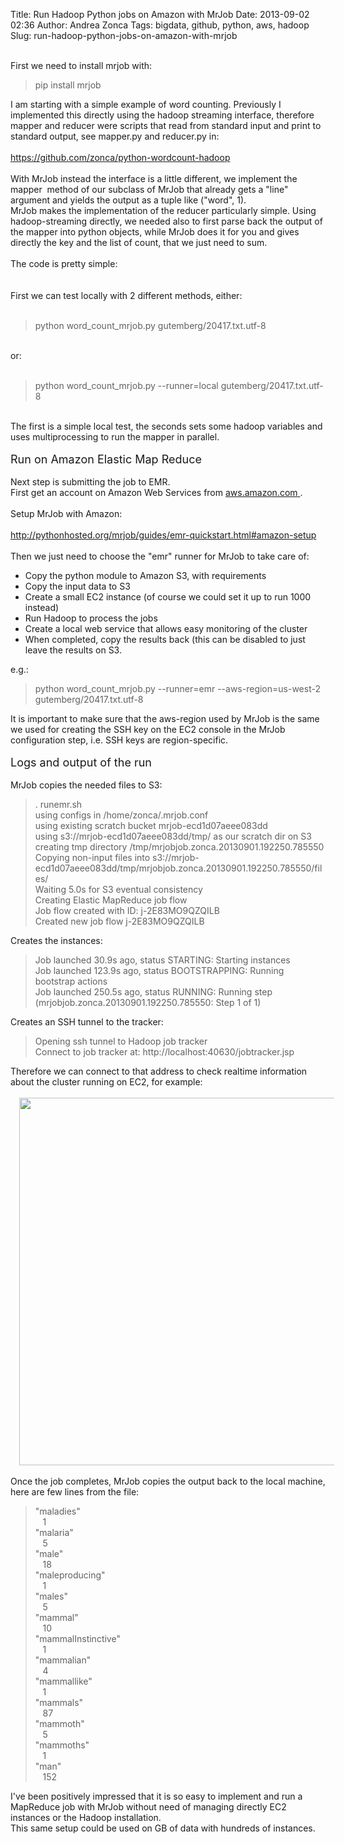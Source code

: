 Title: Run Hadoop Python jobs on Amazon with MrJob
Date: 2013-09-02 02:36
Author: Andrea Zonca
Tags: bigdata, github, python, aws, hadoop
Slug: run-hadoop-python-jobs-on-amazon-with-mrjob

<br/>
First we need to install mrjob with:
<br/>
<blockquote class="tr_bq">
 pip install mrjob
</blockquote>
I am starting with a simple example of word counting. Previously I implemented this directly using the hadoop streaming interface, therefore mapper and reducer were scripts that read from standard input and print to standard output, see mapper.py and reducer.py in:
<br/>
<br/>
<a href="https://github.com/zonca/python-wordcount-hadoop">
 https://github.com/zonca/python-wordcount-hadoop
</a>
<br/>
<br/>
With MrJob instead the interface is a little different, we implement the mapper  method of our subclass of MrJob that already gets a "line" argument and yields the output as a tuple like ("word", 1).
<br/>
<div>
 MrJob makes the implementation of the reducer particularly simple. Using hadoop-streaming directly, we needed also to first parse back the output of the mapper into python objects, while MrJob does it for you and gives directly the key and the list of count, that we just need to sum.
</div>
<div>
 <br/>
 <a name="more">
 </a>
</div>
<div>
 The code is pretty simple:
 <br/>
 <br/>
 <script src="http://gist-it.appspot.com/github/zonca/python-wordcount-hadoop/blob/master/mrjob/word_count_mrjob.py">
 </script>
 <div>
  <br/>
 </div>
 First we can test locally with 2 different methods, either:
 <br/>
 <br/>
 <blockquote class="tr_bq">
  python word_count_mrjob.py gutemberg/20417.txt.utf-8
 </blockquote>
 <br/>
 or:
 <br/>
 <br/>
 <blockquote class="tr_bq">
  python word_count_mrjob.py --runner=local gutemberg/20417.txt.utf-8
 </blockquote>
 <br/>
 The first is a simple local test, the seconds sets some hadoop variables and uses multiprocessing to run the mapper in parallel.
 <br/>
 <div>
  <br/>
 </div>
 <span style="font-size: large;">
  Run on Amazon Elastic Map Reduce
 </span>
 <br/>
 <br/>
</div>
<div>
 Next step is submitting the job to EMR.
 <br/>
 First get an account on Amazon Web Services from
 <a href="http://aws.amazon.com/">
  aws.amazon.com
 </a>
 .
 <br/>
 <br/>
 Setup MrJob with Amazon:
 <br/>
 <br/>
 <a href="http://pythonhosted.org/mrjob/guides/emr-quickstart.html#amazon-setup">
  http://pythonhosted.org/mrjob/guides/emr-quickstart.html#amazon-setup
 </a>
 <br/>
 <br/>
 <div>
  Then we just need to choose the "emr" runner for MrJob to take care of:
 </div>
 <div>
  <ul>
   <li>
    Copy the python module to Amazon S3, with requirements
   </li>
   <li>
    Copy the input data to S3
   </li>
   <li>
    Create a small EC2 instance (of course we could set it up to run 1000 instead)
   </li>
   <li>
    Run Hadoop to process the jobs
   </li>
   <li>
    Create a local web service that allows easy monitoring of the cluster
   </li>
   <li>
    When completed, copy the results back (this can be disabled to just leave the results on S3.
   </li>
  </ul>
 </div>
 <div>
  e.g.:
 </div>
 <blockquote class="tr_bq">
  python word_count_mrjob.py --runner=emr --aws-region=us-west-2 gutemberg/20417.txt.utf-8
 </blockquote>
 <div>
  It is important to make sure that the aws-region used by MrJob is the same we used for creating the SSH key on the EC2 console in the MrJob configuration step, i.e. SSH keys are region-specific.
  <br/>
  <br/>
  <span style="font-size: large;">
   Logs and output of the run
  </span>
  <br/>
  <br/>
  MrJob copies the needed files to S3:
  <br/>
  <blockquote class="tr_bq">
   . runemr.sh
   <br/>
   using configs in /home/zonca/.mrjob.conf
   <br/>
   using existing scratch bucket mrjob-ecd1d07aeee083dd
   <br/>
   using s3://mrjob-ecd1d07aeee083dd/tmp/ as our scratch dir on S3
   <br/>
   creating tmp directory /tmp/mrjobjob.zonca.20130901.192250.785550
   <br/>
   Copying non-input files into s3://mrjob-ecd1d07aeee083dd/tmp/mrjobjob.zonca.20130901.192250.785550/files/
   <br/>
   Waiting 5.0s for S3 eventual consistency
   <br/>
   Creating Elastic MapReduce job flow
   <br/>
   Job flow created with ID: j-2E83MO9QZQILB
   <br/>
   Created new job flow j-2E83MO9QZQILB
  </blockquote>
  Creates the instances:
  <br/>
  <blockquote class="tr_bq">
   Job launched 30.9s ago, status STARTING: Starting instances
   <br/>
   Job launched 123.9s ago, status BOOTSTRAPPING: Running bootstrap actions
   <br/>
   Job launched 250.5s ago, status RUNNING: Running step (mrjobjob.zonca.20130901.192250.785550: Step 1 of 1)
  </blockquote>
  Creates an SSH tunnel to the tracker:
  <br/>
  <blockquote class="tr_bq">
   Opening ssh tunnel to Hadoop job tracker
   <br/>
   Connect to job tracker at: http://localhost:40630/jobtracker.jsp
  </blockquote>
 </div>
 Therefore we can connect to that address to check realtime information about the cluster running on EC2, for example:
 <br/>
 <br/>
 <div class="separator" style="clear: both; text-align: center;">
  <a href="|filename|/images/run-hadoop-python-jobs-on-amazon-with-mrjob_s1600_awsjobdetails.png" imageanchor="1" style="margin-left: 1em; margin-right: 1em;">
   <img border="0" height="588" src="|filename|/images/run-hadoop-python-jobs-on-amazon-with-mrjob_s640_awsjobdetails.png" width="640"/>
  </a>
 </div>
 <br/>
 Once the job completes, MrJob copies the output back to the local machine, here are few lines from the file:
 <br/>
 <blockquote class="tr_bq">
  "maladies"
  <span class="Apple-tab-span" style="white-space: pre;">
  </span>
  1
  <br/>
  "malaria"
  <span class="Apple-tab-span" style="white-space: pre;">
  </span>
  5
  <br/>
  "male"
  <span class="Apple-tab-span" style="white-space: pre;">
  </span>
  18
  <br/>
  "maleproducing"
  <span class="Apple-tab-span" style="white-space: pre;">
  </span>
  1
  <br/>
  "males"
  <span class="Apple-tab-span" style="white-space: pre;">
  </span>
  5
  <br/>
  "mammal"
  <span class="Apple-tab-span" style="white-space: pre;">
  </span>
  10
  <br/>
  "mammalInstinctive"
  <span class="Apple-tab-span" style="white-space: pre;">
  </span>
  1
  <br/>
  "mammalian"
  <span class="Apple-tab-span" style="white-space: pre;">
  </span>
  4
  <br/>
  "mammallike"
  <span class="Apple-tab-span" style="white-space: pre;">
  </span>
  1
  <br/>
  "mammals"
  <span class="Apple-tab-span" style="white-space: pre;">
  </span>
  87
  <br/>
  "mammoth"
  <span class="Apple-tab-span" style="white-space: pre;">
  </span>
  5
  <br/>
  "mammoths"
  <span class="Apple-tab-span" style="white-space: pre;">
  </span>
  1
  <br/>
  "man"
  <span class="Apple-tab-span" style="white-space: pre;">
  </span>
  152
 </blockquote>
 I've been positively impressed that it is so easy to implement and run a MapReduce job with MrJob without need of managing directly EC2 instances or the Hadoop installation.
 <br/>
 This same setup could be used on GB of data with hundreds of instances.
</div>